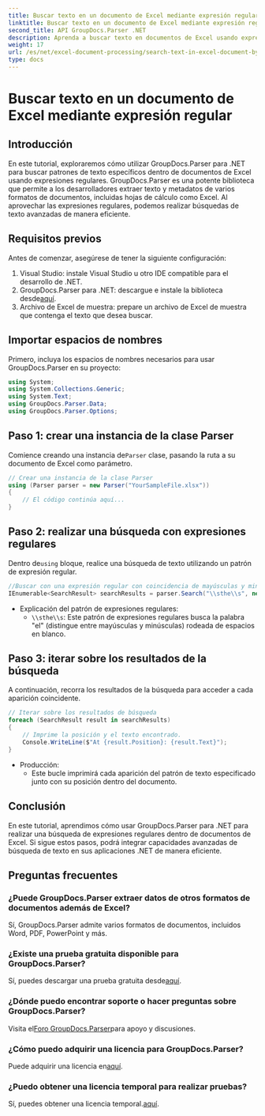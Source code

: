 ```yaml
---
title: Buscar texto en un documento de Excel mediante expresión regular
linktitle: Buscar texto en un documento de Excel mediante expresión regular
second_title: API GroupDocs.Parser .NET
description: Aprenda a buscar texto en documentos de Excel usando expresiones regulares con GroupDocs.Parser para .NET. Realice búsquedas de texto avanzadas de manera eficiente.
weight: 17
url: /es/net/excel-document-processing/search-text-in-excel-document-by-regular-expression/
type: docs
---
```

# Buscar texto en un documento de Excel mediante expresión regular

## Introducción
En este tutorial, exploraremos cómo utilizar GroupDocs.Parser para .NET para buscar patrones de texto específicos dentro de documentos de Excel usando expresiones regulares. GroupDocs.Parser es una potente biblioteca que permite a los desarrolladores extraer texto y metadatos de varios formatos de documentos, incluidas hojas de cálculo como Excel. Al aprovechar las expresiones regulares, podemos realizar búsquedas de texto avanzadas de manera eficiente.
## Requisitos previos
Antes de comenzar, asegúrese de tener la siguiente configuración:
1. Visual Studio: instale Visual Studio u otro IDE compatible para el desarrollo de .NET.
2.  GroupDocs.Parser para .NET: descargue e instale la biblioteca desde[aquí](https://releases.groupdocs.com/parser/net/).
3. Archivo de Excel de muestra: prepare un archivo de Excel de muestra que contenga el texto que desea buscar.

## Importar espacios de nombres
Primero, incluya los espacios de nombres necesarios para usar GroupDocs.Parser en su proyecto:
```csharp
using System;
using System.Collections.Generic;
using System.Text;
using GroupDocs.Parser.Data;
using GroupDocs.Parser.Options;
```
## Paso 1: crear una instancia de la clase Parser
 Comience creando una instancia de`Parser` clase, pasando la ruta a su documento de Excel como parámetro.
```csharp
// Crear una instancia de la clase Parser
using (Parser parser = new Parser("YourSampleFile.xlsx"))
{
    // El código continúa aquí...
}
```
## Paso 2: realizar una búsqueda con expresiones regulares
 Dentro de`using` bloque, realice una búsqueda de texto utilizando un patrón de expresión regular.
```csharp
//Buscar con una expresión regular con coincidencia de mayúsculas y minúsculas
IEnumerable<SearchResult> searchResults = parser.Search("\\sthe\\s", new SearchOptions(true, false, true));
```
- Explicación del patrón de expresiones regulares:
  - `\\sthe\\s`: Este patrón de expresiones regulares busca la palabra "el" (distingue entre mayúsculas y minúsculas) rodeada de espacios en blanco.
## Paso 3: iterar sobre los resultados de la búsqueda
A continuación, recorra los resultados de la búsqueda para acceder a cada aparición coincidente.
```csharp
// Iterar sobre los resultados de búsqueda
foreach (SearchResult result in searchResults)
{
    // Imprime la posición y el texto encontrado.
    Console.WriteLine($"At {result.Position}: {result.Text}");
}
```
- Producción:
  - Este bucle imprimirá cada aparición del patrón de texto especificado junto con su posición dentro del documento.

## Conclusión
En este tutorial, aprendimos cómo usar GroupDocs.Parser para .NET para realizar una búsqueda de expresiones regulares dentro de documentos de Excel. Si sigue estos pasos, podrá integrar capacidades avanzadas de búsqueda de texto en sus aplicaciones .NET de manera eficiente.

## Preguntas frecuentes
### ¿Puede GroupDocs.Parser extraer datos de otros formatos de documentos además de Excel?
Sí, GroupDocs.Parser admite varios formatos de documentos, incluidos Word, PDF, PowerPoint y más.
### ¿Existe una prueba gratuita disponible para GroupDocs.Parser?
 Sí, puedes descargar una prueba gratuita desde[aquí](https://releases.groupdocs.com/).
### ¿Dónde puedo encontrar soporte o hacer preguntas sobre GroupDocs.Parser?
 Visita el[Foro GroupDocs.Parser](https://forum.groupdocs.com/c/parser/17)para apoyo y discusiones.
### ¿Cómo puedo adquirir una licencia para GroupDocs.Parser?
 Puede adquirir una licencia en[aquí](https://purchase.groupdocs.com/buy).
### ¿Puedo obtener una licencia temporal para realizar pruebas?
 Sí, puedes obtener una licencia temporal.[aquí](https://purchase.groupdocs.com/temporary-license/).